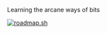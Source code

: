 Learning the arcane ways of bits

[![roadmap.sh](https://roadmap.sh/card/tall/67eb9f6508b58aed6c07df7b?variant=dark)](https://roadmap.sh)
<!--
**SkipperShark/SkipperShark** is a ✨ _special_ ✨ repository because its `README.md` (this file) appears on your GitHub profile.

Here are some ideas to get you started:

- 🔭 I’m currently working on ...
- 🌱 I’m currently learning ...
- 👯 I’m looking to collaborate on ...
- 🤔 I’m looking for help with ...
- 💬 Ask me about ...
- 📫 How to reach me: ...
- 😄 Pronouns: ...
- ⚡ Fun fact: ...
-->
